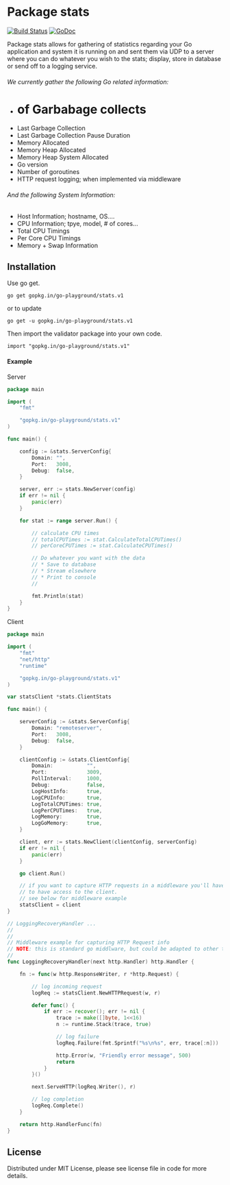 Package stats
=============

[![Build Status](https://semaphoreci.com/api/v1/projects/b5c5d4f1-ec31-441f-a6d2-88f4e73105df/563578/badge.svg)](https://semaphoreci.com/joeybloggs/stats)
[![GoDoc](https://godoc.org/gopkg.in/go-playground/stats.v1?status.svg)](https://godoc.org/gopkg.in/go-playground/stats.v1)

Package stats allows for gathering of statistics regarding your Go application and system it is running on and
sent them via UDP to a server where you can do whatever you wish to the stats; display, store in database or
send off to a logging service.

###### We currently gather the following Go related information:

* # of Garbabage collects
* Last Garbage Collection
* Last Garbage Collection Pause Duration
* Memory Allocated
* Memory Heap Allocated
* Memory Heap System Allocated
* Go version
* Number of goroutines
* HTTP request logging; when implemented via middleware

###### And the following System Information:

* Host Information; hostname, OS....
* CPU Information; tpye, model, # of cores...
* Total CPU Timings
* Per Core CPU Timings
* Memory + Swap Information

Installation
------------

Use go get.

	go get gopkg.in/go-playground/stats.v1

or to update

	go get -u gopkg.in/go-playground/stats.v1

Then import the validator package into your own code.

	import "gopkg.in/go-playground/stats.v1"

#### Example
Server
```go
package main

import (
	"fmt"

	"gopkg.in/go-playground/stats.v1"
)

func main() {

	config := &stats.ServerConfig{
		Domain: "",
		Port:   3008,
		Debug:  false,
	}

	server, err := stats.NewServer(config)
	if err != nil {
		panic(err)
	}

	for stat := range server.Run() {

		// calculate CPU times
		// totalCPUTimes := stat.CalculateTotalCPUTimes()
		// perCoreCPUTimes := stat.CalculateCPUTimes()

		// Do whatever you want with the data
		// * Save to database
		// * Stream elsewhere
		// * Print to console
		//

		fmt.Println(stat)
	}
}
```

Client
```go
package main

import (
	"fmt"
	"net/http"
	"runtime"

	"gopkg.in/go-playground/stats.v1"
)

var statsClient *stats.ClientStats

func main() {

	serverConfig := &stats.ServerConfig{
		Domain: "remoteserver",
		Port:   3008,
		Debug:  false,
	}

	clientConfig := &stats.ClientConfig{
		Domain:           "",
		Port:             3009,
		PollInterval:     1000,
		Debug:            false,
		LogHostInfo:      true,
		LogCPUInfo:       true,
		LogTotalCPUTimes: true,
		LogPerCPUTimes:   true,
		LogMemory:        true,
		LogGoMemory:      true,
	}

	client, err := stats.NewClient(clientConfig, serverConfig)
	if err != nil {
		panic(err)
	}

	go client.Run()

	// if you want to capture HTTP requests in a middleware you'll have
	// to have access to the client.
	// see below for middleware example
	statsClient = client
}

// LoggingRecoveryHandler ...
//
//
// Middleware example for capturing HTTP Request info
// NOTE: this is standard go middlware, but could be adapted to other types/styles easily
//
func LoggingRecoveryHandler(next http.Handler) http.Handler {

	fn := func(w http.ResponseWriter, r *http.Request) {

		// log incoming request
		logReq := statsClient.NewHTTPRequest(w, r)

		defer func() {
			if err := recover(); err != nil {
				trace := make([]byte, 1<<16)
				n := runtime.Stack(trace, true)

				// log failure
				logReq.Failure(fmt.Sprintf("%s\n%s", err, trace[:n]))

				http.Error(w, "Friendly error message", 500)
				return
			}
		}()

		next.ServeHTTP(logReq.Writer(), r)

		// log completion
		logReq.Complete()
	}

	return http.HandlerFunc(fn)
}
```

License
------
Distributed under MIT License, please see license file in code for more details.